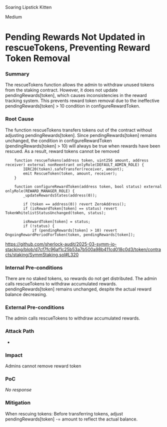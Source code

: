 Soaring Lipstick Kitten

Medium

# Pending Rewards Not Updated in rescueTokens, Preventing Reward Token Removal

### Summary

The rescueTokens function allows the admin to withdraw unused tokens from the staking contract. However, it does not update pendingRewards[token], which causes inconsistencies in the reward tracking system. This prevents reward token removal due to the ineffective pendingRewards[token] > 10 condition in configureRewardToken.



### Root Cause

The function rescueTokens transfers tokens out of the contract without adjusting pendingRewards[token]. Since pendingRewards[token] remains unchanged, the condition in configureRewardToken (pendingRewards[token] > 10) will always be true when rewards have been rescued. As a result, reward tokens cannot be removed

```solidity
	function rescueTokens(address token, uint256 amount, address receiver) external nonReentrant onlyRole(DEFAULT_ADMIN_ROLE) {
		IERC20(token).safeTransfer(receiver, amount);
		emit RescueToken(token, amount, receiver);
	}

	function configureRewardToken(address token, bool status) external onlyRole(REWARD_MANAGER_ROLE) {
		_updateRewardsStates(address(0));

		if (token == address(0)) revert ZeroAddress();
		if (isRewardToken[token] == status) revert TokenWhitelistStatusUnchanged(token, status);

		isRewardToken[token] = status;
		if (!status) {
			if (pendingRewards[token] > 10) revert OngoingRewardPeriodForToken(token, pendingRewards[token]);

```


https://github.com/sherlock-audit/2025-03-symm-io-stacking/blob/d7cf7fc96af1c25b53a7b500a98b411cd018c0d3/token/contracts/staking/SymmStaking.sol#L320



### Internal Pre-conditions

There are no staked tokens, so rewards do not get distributed.
The admin calls rescueTokens to withdraw accumulated rewards.
pendingRewards[token] remains unchanged, despite the actual reward balance decreasing.


### External Pre-conditions

The admin calls rescueTokens to withdraw accumulated rewards.


### Attack Path

-

### Impact

Admins cannot remove reward  token

### PoC

_No response_

### Mitigation

When rescuing tokens: 
Before transferring tokens, adjust pendingRewards[token] -= amount to reflect the actual balance.
